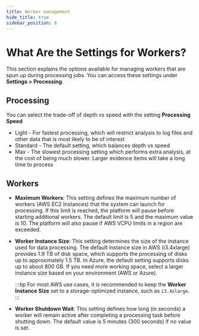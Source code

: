 ```yaml
---
title: Worker management
hide_title: true
sidebar_position: 6
---
```


# What Are the Settings for Workers?

This section explains the options available for managing workers that are spun up during processing jobs. You can access these settings under **Settings > Processing**.

## Processing
You can select the trade-off of depth vs speed with the setting **Processing Speed**
- Light - For fastest processing, which will restrict analysis to log files and other data that is most likely to be of interest
- Standard - The default setting, which balances depth vs speed
- Max - The slowest processing setting which performs extra analysis, at the cost of being much slower. Larger evidence items will take a long time to process

## Workers

- **Maximum Workers**: This setting defines the maximum number of workers (AWS EC2 Instances) that the system can launch for processing. If this limit is reached, the platform will pause before starting additional workers. The default limit is 5 and the maximum value is 10. The platform will also pause if AWS VCPU limits in a region are exceeded.

- **Worker Instance Size**: This setting determines the size of the instance used for data processing. The default instance size in AWS (i3.4xlarge) provides 1.9 TB of disk space, which supports the processing of disks up to approximately 1.5 TB. In Azure, the default setting supports disks up to about 800 GB. If you need more working space, select a larger instance size based on your environment (AWS or Azure).

  :::tip
  For most AWS use cases, it is recommended to keep the **Worker Instance Size** set to a storage-optimized instance, such as `i3.4xlarge`.
  :::

- **Worker Shutdown Wait**: This setting defines how long (in seconds) a worker will remain active after completing a processing task before shutting down. The default value is 5 minutes (300 seconds) if no value is set.

